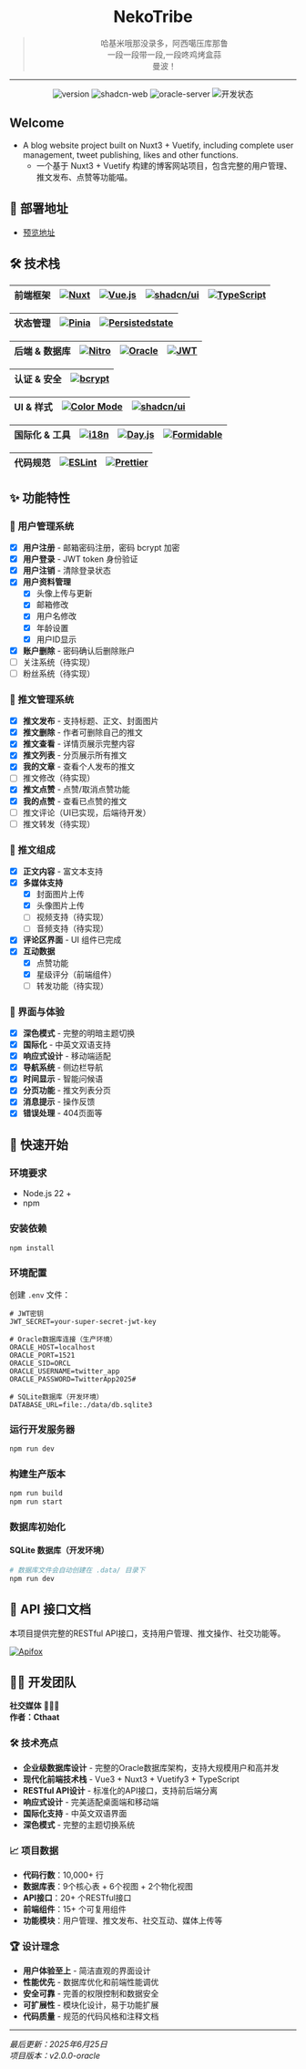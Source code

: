 <div align="center">

# NekoTribe

> 哈基米哦那没录多，阿西噶压库那鲁  
> 一段一段带一段,一段咚鸡烤盒蒜  
> 曼波！

</div>

---

<div align="center">
    
![version](https://img.shields.io/badge/版本-v1.0.0-blue.svg)
![shadcn-web](https://img.shields.io/badge/shadcn--web-v1.1.3-blue.svg)
![oracle-server](https://img.shields.io/badge/oracle--server-v1.6.3-blue.svg)
![开发状态](https://img.shields.io/badge/%E5%BC%80%E5%8F%91%E7%8A%B6%E6%80%81-%E6%AD%A3%E5%9C%A8%E5%BC%80%E5%8F%91-yellow.svg)

</div>

## Welcome

- A blog website project built on Nuxt3 + Vuetify, including complete user management, tweet publishing, likes and other functions.
  - 一个基于 Nuxt3 + Vuetify 构建的博客网站项目，包含完整的用户管理、推文发布、点赞等功能喵。

## 🚀 部署地址

- [预览地址](https://neko-tribe.vercel.app)

## 🛠️ 技术栈

| 前端框架 | [![Nuxt](https://img.shields.io/badge/Nuxt-3.12.3-00C58E.svg?logo=nuxt.js&logoColor=white)](https://nuxt.com/) | [![Vue.js](https://img.shields.io/badge/Vue.js-3.4.0-4FC08D.svg?logo=vue.js&logoColor=white)](https://vuejs.org/) | [![shadcn/ui](https://img.shields.io/badge/shadcn/ui-2.7.0-000000.svg?logo=vercel&logoColor=white)](https://ui.shadcn.com) | [![TypeScript](https://img.shields.io/badge/TypeScript-5.0-3178C6.svg?logo=typescript&logoColor=white)](https://www.typescriptlang.org/) |
| :------: | :------------------------------------------------------------------------------------------------------------: | :---------------------------------------------------------------------------------------------------------------: | :------------------------------------------------------------------------------------------------------------------------: | :--------------------------------------------------------------------------------------------------------------------------------------: |

| 状态管理 | [![Pinia](https://img.shields.io/badge/Pinia-2.1.6-yellow.svg?logo=pinia&logoColor=white)](https://pinia.vuejs.org/) | [![Persistedstate](https://img.shields.io/badge/Persistedstate-3.2.0-green.svg)](https://github.com/prazdevs/pinia-plugin-persistedstate) |
| :------: | :------------------------------------------------------------------------------------------------------------------: | :---------------------------------------------------------------------------------------------------------------------------------------: |

| 后端 & 数据库 | [![Nitro](https://img.shields.io/badge/Nitro-2.8.1-purple.svg)](https://nitro.unjs.io/) | [![Oracle](https://img.shields.io/badge/Oracle-19c+-F80000.svg?logo=oracle&logoColor=white)](https://www.oracle.com/database/) | [![JWT](https://img.shields.io/badge/JWT-9.0.2-black.svg)](https://jwt.io/) |
| :-----------: | :-------------------------------------------------------------------------------------: | :----------------------------------------------------------------------------------------------------------------------------: | :-------------------------------------------------------------------------: |

| 认证 & 安全 | [![bcrypt](https://img.shields.io/badge/bcrypt-5.1.1-brown.svg)](https://github.com/kelektiv/node.bcrypt.js) |
| :---------: | :----------------------------------------------------------------------------------------------------------: |

| UI & 样式 | [![Color Mode](https://img.shields.io/badge/Color%20Mode-3.3.2-blue.svg)](https://color-mode.nuxtjs.org/) | [![shadcn/ui](https://img.shields.io/badge/shadcn/ui-2.7.0-0ea5e9?logo=vercel&logoColor=white)](https://ui.shadcn.com) |
| :-------: | :-------------------------------------------------------------------------------------------------------: | :--------------------------------------------------------------------------------------------------------------------: |

| 国际化 & 工具 | [![i18n](https://img.shields.io/badge/i18n-8.0.0-green.svg)](https://i18n.nuxtjs.org/) | [![Day.js](https://img.shields.io/badge/Day.js-1.11.10-orange.svg)](https://day.js.org/) | [![Formidable](https://img.shields.io/badge/Formidable-3.5.1-red.svg)](https://github.com/node-formidable/formidable) |
| :-----------: | :------------------------------------------------------------------------------------: | :--------------------------------------------------------------------------------------: | :-------------------------------------------------------------------------------------------------------------------: |

| 代码规范 | [![ESLint](https://img.shields.io/badge/ESLint-8.55.0-4B32C3.svg?logo=eslint&logoColor=white)](https://eslint.org/) | [![Prettier](https://img.shields.io/badge/Prettier-3.1.0-F7B93E.svg?logo=prettier&logoColor=black)](https://prettier.io/) |
| :------: | :-----------------------------------------------------------------------------------------------------------------: | :-----------------------------------------------------------------------------------------------------------------------: |

## ✨ 功能特性

### 🔐 用户管理系统

- [x] **用户注册** - 邮箱密码注册，密码 bcrypt 加密
- [x] **用户登录** - JWT token 身份验证
- [x] **用户注销** - 清除登录状态
- [x] **用户资料管理**
  - [x] 头像上传与更新
  - [x] 邮箱修改
  - [x] 用户名修改
  - [x] 年龄设置
  - [x] 用户ID显示
- [x] **账户删除** - 密码确认后删除账户
- [ ] 关注系统（待实现）
- [ ] 粉丝系统（待实现）

### 📝 推文管理系统

- [x] **推文发布** - 支持标题、正文、封面图片
- [x] **推文删除** - 作者可删除自己的推文
- [x] **推文查看** - 详情页展示完整内容
- [x] **推文列表** - 分页展示所有推文
- [x] **我的文章** - 查看个人发布的推文
- [ ] 推文修改（待实现）
- [x] **推文点赞** - 点赞/取消点赞功能
- [x] **我的点赞** - 查看已点赞的推文
- [ ] 推文评论（UI已实现，后端待开发）
- [ ] 推文转发（待实现）

### 🎨 推文组成

- [x] **正文内容** - 富文本支持
- [x] **多媒体支持**
  - [x] 封面图片上传
  - [x] 头像图片上传
  - [ ] 视频支持（待实现）
  - [ ] 音频支持（待实现）
- [x] **评论区界面** - UI 组件已完成
- [x] **互动数据**
  - [x] 点赞功能
  - [x] 星级评分（前端组件）
  - [ ] 转发功能（待实现）

### 🌟 界面与体验

- [x] **深色模式** - 完整的明暗主题切换
- [x] **国际化** - 中英文双语支持
- [x] **响应式设计** - 移动端适配
- [x] **导航系统** - 侧边栏导航
- [x] **时间显示** - 智能问候语
- [x] **分页功能** - 推文列表分页
- [x] **消息提示** - 操作反馈
- [x] **错误处理** - 404页面等

## 🚦 快速开始

### 环境要求

- Node.js 22 +
- npm

### 安装依赖

```bash
npm install
```

### 环境配置

创建 `.env` 文件：

```env
# JWT密钥
JWT_SECRET=your-super-secret-jwt-key

# Oracle数据库连接（生产环境）
ORACLE_HOST=localhost
ORACLE_PORT=1521
ORACLE_SID=ORCL
ORACLE_USERNAME=twitter_app
ORACLE_PASSWORD=TwitterApp2025#

# SQLite数据库（开发环境）
DATABASE_URL=file:./data/db.sqlite3
```

### 运行开发服务器

```bash
npm run dev
```

### 构建生产版本

```bash
npm run build
npm run start
```

### 数据库初始化

#### SQLite 数据库（开发环境）

```bash
# 数据库文件会自动创建在 .data/ 目录下
npm run dev
```

## 🎯 API 接口文档

本项目提供完整的RESTful API接口，支持用户管理、推文操作、社交功能等。

[![Apifox](https://img.shields.io/badge/Apifox-Neko%20Tribe-brightblue.svg)](https://3kjlg46jpj.apifox.cn)

## 👨‍💻 开发团队

**社交媒体** 🥵🥵🥵  
**作者：Cthaat**

### 🛠️ 技术亮点

- **企业级数据库设计** - 完整的Oracle数据库架构，支持大规模用户和高并发
- **现代化前端技术栈** - Vue3 + Nuxt3 + Vuetify3 + TypeScript
- **RESTful API设计** - 标准化的API接口，支持前后端分离
- **响应式设计** - 完美适配桌面端和移动端
- **国际化支持** - 中英文双语界面
- **深色模式** - 完整的主题切换系统

### 📈 项目数据

- **代码行数**：10,000+ 行
- **数据库表**：9个核心表 + 6个视图 + 2个物化视图
- **API接口**：20+ 个RESTful接口
- **前端组件**：15+ 个可复用组件
- **功能模块**：用户管理、推文发布、社交互动、媒体上传等

### 🏆 设计理念

- **用户体验至上** - 简洁直观的界面设计
- **性能优先** - 数据库优化和前端性能调优
- **安全可靠** - 完善的权限控制和数据安全
- **可扩展性** - 模块化设计，易于功能扩展
- **代码质量** - 规范的代码风格和注释文档

---

_最后更新：2025年6月25日_  
_项目版本：v2.0.0-oracle_

